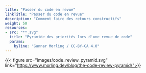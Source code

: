 ```yaml
---
title: "Passer du code en revue"
linkTitle: "Passer du code en revue"
description: "Comment faire des retours constructifs"
weight: 50
resources:
- src: "**.svg"
  title: "Pyramide des priorités lors d'une revue de code"
  params:
    byline: "Gunnar Morling / CC-BY-CA 4.0"
---
```


{{< figure src="images/code_review_pyramid.svg" link="https://www.morling.dev/blog/the-code-review-pyramid/">}}